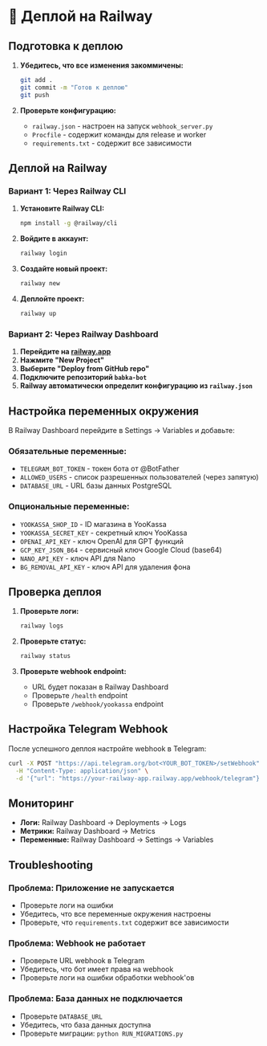 # 🚀 Деплой на Railway

## Подготовка к деплою

1. **Убедитесь, что все изменения закоммичены:**
   ```bash
   git add .
   git commit -m "Готов к деплою"
   git push
   ```

2. **Проверьте конфигурацию:**
   - `railway.json` - настроен на запуск `webhook_server.py`
   - `Procfile` - содержит команды для release и worker
   - `requirements.txt` - содержит все зависимости

## Деплой на Railway

### Вариант 1: Через Railway CLI

1. **Установите Railway CLI:**
   ```bash
   npm install -g @railway/cli
   ```

2. **Войдите в аккаунт:**
   ```bash
   railway login
   ```

3. **Создайте новый проект:**
   ```bash
   railway new
   ```

4. **Деплойте проект:**
   ```bash
   railway up
   ```

### Вариант 2: Через Railway Dashboard

1. **Перейдите на [railway.app](https://railway.app)**
2. **Нажмите "New Project"**
3. **Выберите "Deploy from GitHub repo"**
4. **Подключите репозиторий `babka-bot`**
5. **Railway автоматически определит конфигурацию из `railway.json`**

## Настройка переменных окружения

В Railway Dashboard перейдите в Settings → Variables и добавьте:

### Обязательные переменные:
- `TELEGRAM_BOT_TOKEN` - токен бота от @BotFather
- `ALLOWED_USERS` - список разрешенных пользователей (через запятую)
- `DATABASE_URL` - URL базы данных PostgreSQL

### Опциональные переменные:
- `YOOKASSA_SHOP_ID` - ID магазина в YooKassa
- `YOOKASSA_SECRET_KEY` - секретный ключ YooKassa
- `OPENAI_API_KEY` - ключ OpenAI для GPT функций
- `GCP_KEY_JSON_B64` - сервисный ключ Google Cloud (base64)
- `NANO_API_KEY` - ключ API для Nano
- `BG_REMOVAL_API_KEY` - ключ API для удаления фона

## Проверка деплоя

1. **Проверьте логи:**
   ```bash
   railway logs
   ```

2. **Проверьте статус:**
   ```bash
   railway status
   ```

3. **Проверьте webhook endpoint:**
   - URL будет показан в Railway Dashboard
   - Проверьте `/health` endpoint
   - Проверьте `/webhook/yookassa` endpoint

## Настройка Telegram Webhook

После успешного деплоя настройте webhook в Telegram:

```bash
curl -X POST "https://api.telegram.org/bot<YOUR_BOT_TOKEN>/setWebhook" \
  -H "Content-Type: application/json" \
  -d '{"url": "https://your-railway-app.railway.app/webhook/telegram"}'
```

## Мониторинг

- **Логи:** Railway Dashboard → Deployments → Logs
- **Метрики:** Railway Dashboard → Metrics
- **Переменные:** Railway Dashboard → Settings → Variables

## Troubleshooting

### Проблема: Приложение не запускается
- Проверьте логи на ошибки
- Убедитесь, что все переменные окружения настроены
- Проверьте, что `requirements.txt` содержит все зависимости

### Проблема: Webhook не работает
- Проверьте URL webhook в Telegram
- Убедитесь, что бот имеет права на webhook
- Проверьте логи на ошибки обработки webhook'ов

### Проблема: База данных не подключается
- Проверьте `DATABASE_URL`
- Убедитесь, что база данных доступна
- Проверьте миграции: `python RUN_MIGRATIONS.py`

